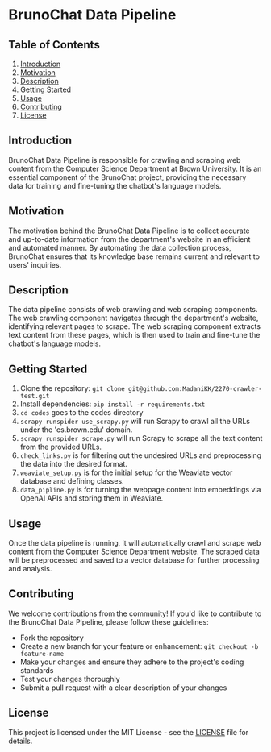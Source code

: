 # BrunoChat Data Pipeline

## Table of Contents
1. [Introduction](#introduction)
2. [Motivation](#motivation)
3. [Description](#description)
4. [Getting Started](#getting-started)
5. [Usage](#usage)
6. [Contributing](#contributing)
7. [License](#license)

## Introduction

BrunoChat Data Pipeline is responsible for crawling and scraping web content from the Computer Science Department at Brown University. It is an essential component of the BrunoChat project, providing the necessary data for training and fine-tuning the chatbot's language models.

## Motivation

The motivation behind the BrunoChat Data Pipeline is to collect accurate and up-to-date information from the department's website in an efficient and automated manner. By automating the data collection process, BrunoChat ensures that its knowledge base remains current and relevant to users' inquiries.

## Description

The data pipeline consists of web crawling and web scraping components. The web crawling component navigates through the department's website, identifying relevant pages to scrape. The web scraping component extracts text content from these pages, which is then used to train and fine-tune the chatbot's language models.

## Getting Started
1. Clone the repository: `git clone git@github.com:MadaniKK/2270-crawler-test.git`
2. Install dependencies: `pip install -r requirements.txt`
3. `cd codes` goes to the codes directory
4. `scrapy runspider use_scrapy.py` will run Scrapy to crawl all the URLs under the 'cs.brown.edu' domain.
5. `scrapy runspider scrape.py` will run Scrapy to scrape all the text content from the provided URLs.
6. `check_links.py` is for filtering out the undesired URLs and preprocessing the data into the desired format. 
7.  `weaviate_setup.py` is for the initial setup for the Weaviate vector database and defining classes.
8.  `data_pipline.py` is for turning the webpage content into embeddings via OpenAI APIs and storing them in Weaviate.


## Usage

Once the data pipeline is running, it will automatically crawl and scrape web content from the Computer Science Department website. The scraped data will be preprocessed and saved to a vector database for further processing and analysis.

## Contributing

We welcome contributions from the community! If you'd like to contribute to the BrunoChat Data Pipeline, please follow these guidelines:
- Fork the repository
- Create a new branch for your feature or enhancement: `git checkout -b feature-name`
- Make your changes and ensure they adhere to the project's coding standards
- Test your changes thoroughly
- Submit a pull request with a clear description of your changes

## License

This project is licensed under the MIT License - see the [LICENSE](LICENSE) file for details.
